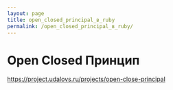 ```yaml
---
layout: page
title: open_closed_principal_в_ruby
permalink: /open_closed_principal_в_ruby/
---
```

# Open Closed Принцип

https://project.udalovs.ru/projects/open-close-principal
